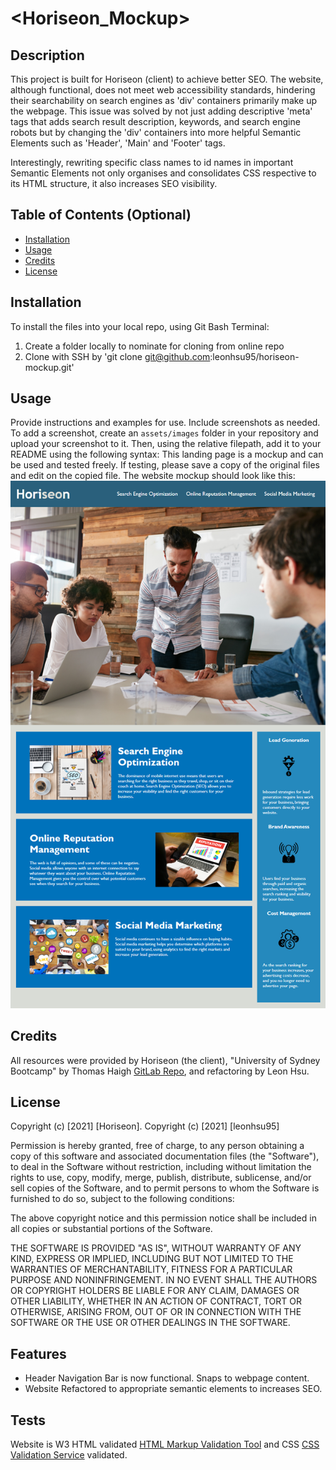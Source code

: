 # <Horiseon_Mockup>

## Description

This project is built for Horiseon (client) to achieve better SEO. The website, although functional, does not meet web accessibility standards, hindering their searchability on search engines as 'div' containers primarily make up the webpage. This issue was solved by not just adding descriptive 'meta' tags that adds search result description, keywords, and search engine robots but by changing the 'div' containers into more helpful Semantic Elements such as 'Header', 'Main' and 'Footer' tags.

Interestingly, rewriting specific class names to id names in important Semantic Elements not only organises and consolidates CSS respective to its HTML structure, it also increases SEO visibility.

## Table of Contents (Optional)

- [Installation](#installation)
- [Usage](#usage)
- [Credits](#credits)
- [License](#license)

## Installation

To install the files into your local repo, using Git Bash Terminal:

1) Create a folder locally to nominate for cloning from online repo
2) Clone with SSH by 'git clone git@github.com:leonhsu95/horiseon-mockup.git'

## Usage

Provide instructions and examples for use. Include screenshots as needed.
To add a screenshot, create an `assets/images` folder in your repository and upload your screenshot to it. Then, using the relative filepath, add it to your README using the following syntax:
This landing page is a mockup and can be used and tested freely. If testing, please save a copy of the original files and edit on the copied file.
The website mockup should look like this:
 ![Horiseon Landing Page Screenshot](assets/images/horiseon-screenshot.png)

## Credits

All resources were provided by Horiseon (the client), "University of Sydney Bootcamp" by Thomas Haigh [GitLab Repo](https://sydney.bootcampcontent.com/university-of-sydney/usyd-syd-fsf-pt-02-2021-u-c), and refactoring by Leon Hsu.

## License

Copyright (c) [2021] [Horiseon]. Copyright (c) [2021] [leonhsu95]

Permission is hereby granted, free of charge, to any person obtaining a copy
of this software and associated documentation files (the "Software"), to deal
in the Software without restriction, including without limitation the rights
to use, copy, modify, merge, publish, distribute, sublicense, and/or sell
copies of the Software, and to permit persons to whom the Software is
furnished to do so, subject to the following conditions:

The above copyright notice and this permission notice shall be included in all
copies or substantial portions of the Software.

THE SOFTWARE IS PROVIDED "AS IS", WITHOUT WARRANTY OF ANY KIND, EXPRESS OR
IMPLIED, INCLUDING BUT NOT LIMITED TO THE WARRANTIES OF MERCHANTABILITY,
FITNESS FOR A PARTICULAR PURPOSE AND NONINFRINGEMENT. IN NO EVENT SHALL THE
AUTHORS OR COPYRIGHT HOLDERS BE LIABLE FOR ANY CLAIM, DAMAGES OR OTHER
LIABILITY, WHETHER IN AN ACTION OF CONTRACT, TORT OR OTHERWISE, ARISING FROM,
OUT OF OR IN CONNECTION WITH THE SOFTWARE OR THE USE OR OTHER DEALINGS IN THE
SOFTWARE.

## Features

- Header Navigation Bar is now functional. Snaps to webpage content.
- Website Refactored to appropriate semantic elements to increases SEO.

## Tests

Website is W3 HTML validated [HTML Markup Validation Tool](https://validator.w3.org/) and CSS [CSS Validation Service](https://jigsaw.w3.org/css-validator/) validated.
